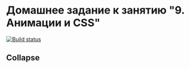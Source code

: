 # Домашнее задание к занятию "9. Анимации и CSS"

[![Build status](https://ci.appveyor.com/api/projects/status/n5nf8u0gugqkblg9?svg=true)](https://ci.appveyor.com/project/JuliaSenina/collapse)

## Collapse
